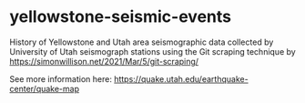 # yellowstone-seismic-events
History of Yellowstone and Utah area seismographic data collected by University of Utah seismograph stations using the Git scraping technique by https://simonwillison.net/2021/Mar/5/git-scraping/

See more information here: https://quake.utah.edu/earthquake-center/quake-map
